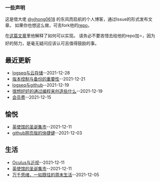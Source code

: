 ### 一些声明

这是借大佬 [@yihong0618](https://github.com/yihong0618) 的东风而启航的个人博客，通过Issue的形式发布文章。
如果你也想这么做，可去fork他的[repo](https://github.com/yihong0618/gitblog)。

在[这篇文章](https://github.com/yihong0618/gitblog/issues/177)里他解释了如何可以实现。
请务必不要吝惜去给他的repo加⭐，因为好的努力，是毫无疑问应该认可且值得鼓励的事。
## 最近更新
- [logseq与云存储](https://github.com/gnimg/gitblog/issues/12)--2021-12-28
- [版本控制与备份的重要性](https://github.com/gnimg/gitblog/issues/11)--2021-12-21
- [logseq与github](https://github.com/gnimg/gitblog/issues/10)--2021-12-19
- [很想好好的通过编程来创造些什么](https://github.com/gnimg/gitblog/issues/9)--2021-12-19
- [会员费](https://github.com/gnimg/gitblog/issues/8)--2021-12-15
## 愉悦
- [英使馆的圣诞集市](https://github.com/gnimg/gitblog/issues/6)--2021-12-11
- [github网页版的快捷键](https://github.com/gnimg/gitblog/issues/3)--2021-12-03
## 生活
- [Oculus与近视](https://github.com/gnimg/gitblog/issues/7)--2021-12-11
- [英使馆的圣诞集市](https://github.com/gnimg/gitblog/issues/6)--2021-12-11
- [万千思绪，一如既往的周末生活](https://github.com/gnimg/gitblog/issues/4)--2021-12-05
